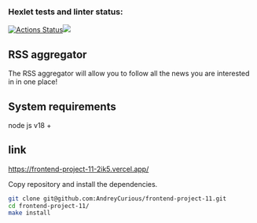 ### Hexlet tests and linter status:
[![Actions Status](https://github.com/AndreyCurious/frontend-project-11/workflows/hexlet-check/badge.svg)](https://github.com/AndreyCurious/frontend-project-11/actions)<a href="https://codeclimate.com/github/AndreyCurious/hexlet/maintainability"><img src="https://api.codeclimate.com/v1/badges/bf95174ac1f35d9916a9/maintainability" /></a>

## RSS aggregator
The RSS aggregator will allow you to follow all the news you are interested in in one place!

## System requirements
node  js v18 +

## link
https://frontend-project-11-2ik5.vercel.app/

Copy repository and install the dependencies.

```sh
git clone git@github.com:AndreyCurious/frontend-project-11.git
cd frontend-project-11/
make install
```